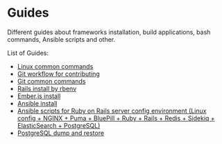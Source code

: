 # Guides

Different guides about frameworks installation, build applications, bash commands, Ansible scripts and other.

List of Guides:
  - [Linux common commands](https://github.com/happyjedi/Guides/blob/master/Linux/Linux%20common%20commands.md)
  - [Git workflow for contributing](https://github.com/happyjedi/Guides/blob/master/Git/Git%20Contribution%20Workflow.md)
  - [Git common commands](https://github.com/happyjedi/Guides/blob/master/Git/Git%20common%20commands.md)
  - [Rails install by rbenv](https://github.com/happyjedi/Guides/blob/master/Ruby%20on%20Rails/Ruby%20on%20Rails%20install%20by%20rbenv.md)
  - [Ember.js install](https://github.com/happyjedi/Guides/blob/master/Ember.js/Ember.js%20installation%20guide.md)
  - [Ansible install](https://github.com/happyjedi/Guides/blob/master/Ansible/Ansible%20install.md)
  - [Ansible scripts for Ruby on Rails server config environment (Linux config + NGINX + Puma + BluePill + Ruby + Rails + Redis + Sidekiq + ElasticSearch + PostgreSQL)](https://github.com/happyjedi/Guides/tree/master/Ansible/provision)
  - [PostgreSQL dump and restore](https://github.com/happyjedi/Guides/blob/master/PostgreSQL/PostgreSQL%20DataBase%20backup.md)
